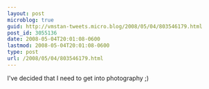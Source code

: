 ```yaml
---
layout: post
microblog: true
guid: http://vmstan-tweets.micro.blog/2008/05/04/803546179.html
post_id: 3055136
date: 2008-05-04T20:01:08-0600
lastmod: 2008-05-04T20:01:08-0600
type: post
url: /2008/05/04/803546179.html
---
```

I've decided that I need to get into photography ;)
